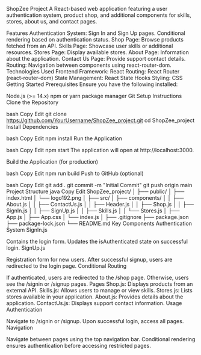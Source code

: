 ShopZee Project
A React-based web application featuring a user authentication system, product shop, and additional components for skills, stores, about us, and contact pages.

Features
Authentication System:
Sign In and Sign Up pages.
Conditional rendering based on authentication status.
Shop Page: Browse products fetched from an API.
Skills Page: Showcase user skills or additional resources.
Stores Page: Display available stores.
About Page: Information about the application.
Contact Us Page: Provide support contact details.
Routing: Navigation between components using react-router-dom.
Technologies Used
Frontend Framework: React
Routing: React Router (react-router-dom)
State Management: React State Hooks
Styling: CSS
Getting Started
Prerequisites
Ensure you have the following installed:

Node.js (>= 14.x)
npm or yarn package manager
Git
Setup Instructions
Clone the Repository

bash
Copy
Edit
git clone https://github.com/YourUsername/ShopZee_project.git
cd ShopZee_project
Install Dependencies

bash
Copy
Edit
npm install
Run the Application

bash
Copy
Edit
npm start
The application will open at http://localhost:3000.

Build the Application (for production)

bash
Copy
Edit
npm run build
Push to GitHub (optional)

bash
Copy
Edit
git add .
git commit -m "Initial Commit"
git push origin main
Project Structure
java
Copy
Edit
ShopZee_project/
│
├── public/
│   ├── index.html
│   └── logo192.png
│
├── src/
│   ├── components/
│   │   ├── About.js
│   │   ├── ContactUs.js
│   │   ├── Header.js
│   │   ├── Shop.js
│   │   ├── SignIn.js
│   │   ├── SignUp.js
│   │   ├── Skills.js
│   │   └── Stores.js
│   ├── App.js
│   ├── App.css
│   └── index.js
│
├── .gitignore
├── package.json
├── package-lock.json
└── README.md
Key Components
Authentication System
SignIn.js

Contains the login form.
Updates the isAuthenticated state on successful login.
SignUp.js

Registration form for new users.
After successful signup, users are redirected to the login page.
Conditional Routing

If authenticated, users are redirected to the /shop page.
Otherwise, users see the /signin or /signup pages.
Pages
Shop.js: Displays products from an external API.
Skills.js: Allows users to manage or view skills.
Stores.js: Lists stores available in your application.
About.js: Provides details about the application.
ContactUs.js: Displays support contact information.
Usage
Authentication

Navigate to /signin or /signup.
Upon successful login, access all pages.
Navigation

Navigate between pages using the top navigation bar.
Conditional rendering ensures authentication before accessing restricted pages.
